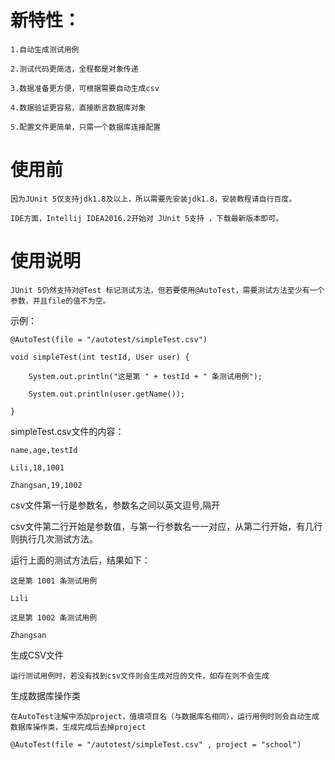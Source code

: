 新特性：
==========
    1.自动生成测试用例
    
    2.测试代码更简洁，全程都是对象传递
    
    3.数据准备更方便，可根据需要自动生成csv
    
    4.数据验证更容易，直接断言数据库对象
    
    5.配置文件更简单，只需一个数据库连接配置
    

使用前
======
    因为JUnit 5仅支持jdk1.8及以上，所以需要先安装jdk1.8，安装教程请自行百度。

    IDE方面，Intellij IDEA2016.2开始对 JUnit 5支持 ，下载最新版本即可。

使用说明
========
    JUnit 5仍然支持对@Test 标记测试方法，但若要使用@AutoTest，需要测试方法至少有一个参数，并且file的值不为空。

示例：
~~~
@AutoTest(file = "/autotest/simpleTest.csv")

void simpleTest(int testId, User user) {

    System.out.println("这是第 " + testId + " 条测试用例");

    System.out.println(user.getName());

}
~~~
simpleTest.csv文件的内容：
~~~
name,age,testId

Lili,18,1001

Zhangsan,19,1002
~~~
csv文件第一行是参数名，参数名之间以英文逗号,隔开

csv文件第二行开始是参数值，与第一行参数名一一对应，从第二行开始，有几行则执行几次测试方法。

运行上面的测试方法后，结果如下：
~~~
这是第 1001 条测试用例

Lili

这是第 1002 条测试用例

Zhangsan
~~~
生成CSV文件
~~~
运行测试用例时，若没有找到csv文件则会生成对应的文件，如存在则不会生成
~~~
生成数据库操作类
~~~
在AutoTest注解中添加project，值填项目名（与数据库名相同），运行用例时则会自动生成数据库操作类，生成完成后去掉project

@AutoTest(file = "/autotest/simpleTest.csv" , project = "school")
~~~


